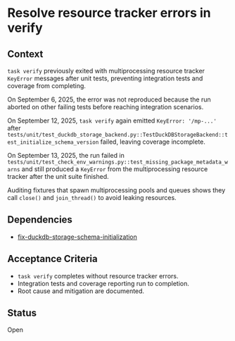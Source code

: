 # Resolve resource tracker errors in verify

## Context
`task verify` previously exited with multiprocessing resource tracker
`KeyError` messages after unit tests, preventing integration tests and
coverage from completing.

On September 6, 2025, the error was not reproduced because the run aborted on
other failing tests before reaching integration scenarios.

On September 12, 2025, `task verify` again emitted `KeyError: '/mp-...'` after
`tests/unit/test_duckdb_storage_backend.py::TestDuckDBStorageBackend::test_initialize_schema_version`
failed, leaving coverage incomplete.

On September 13, 2025, the run failed in
`tests/unit/test_check_env_warnings.py::test_missing_package_metadata_warns`
and still produced a `KeyError` from the multiprocessing resource tracker after
the unit suite finished.

Auditing fixtures that spawn multiprocessing pools and queues shows they call
`close()` and `join_thread()` to avoid leaking resources.

## Dependencies
- [fix-duckdb-storage-schema-initialization](fix-duckdb-storage-schema-initialization.md)

## Acceptance Criteria
- `task verify` completes without resource tracker errors.
- Integration tests and coverage reporting run to completion.
- Root cause and mitigation are documented.

## Status
Open
